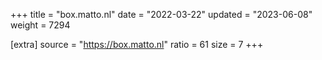 +++
title = "box.matto.nl"
date = "2022-03-22"
updated = "2023-06-08"
weight = 7294

[extra]
source = "https://box.matto.nl"
ratio = 61
size = 7
+++
